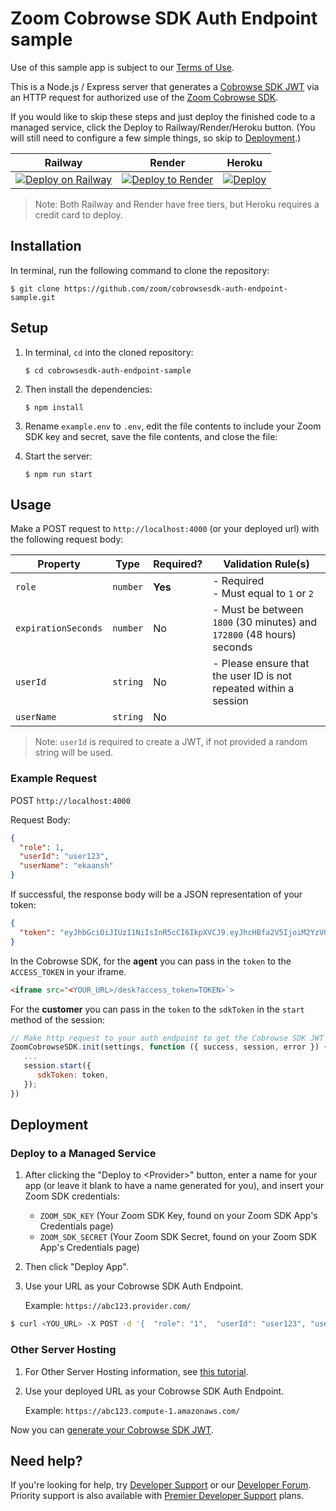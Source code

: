 # Zoom Cobrowse SDK Auth Endpoint sample

Use of this sample app is subject to our [Terms of Use](https://explore.zoom.us/en/video-sdk-terms/).
<!-- change url -->

This is a Node.js / Express server that generates a [Cobrowse SDK JWT](https://developers.zoom.us/docs/cobrowse-sdk/auth) via an HTTP request for authorized use of the [Zoom Cobrowse SDK](https://developers.zoom.us/docs/cobrowse-sdk/).

If you would like to skip these steps and just deploy the finished code to a managed service, click the Deploy to Railway/Render/Heroku button. (You will still need to configure a few simple things, so skip to [Deployment](#deployment).)

| Railway | Render | Heroku |
|:-:|:-:|:-:|
| [![Deploy on Railway](https://railway.app/button.svg)](https://railway.app/template/dO2hTU?referralCode=HTPdHX) | [![Deploy to Render](https://render.com/images/deploy-to-render-button.svg)](https://render.com/deploy?repo=https://github.com/zoom/cobrowsesdk-auth-endpoint-sample) | [![Deploy](https://www.herokucdn.com/deploy/button.svg)](https://heroku.com/deploy?template=https://github.com/zoom/cobrowsesdk-auth-endpoint-sample) | 
<!-- change url -->

> Note: Both Railway and Render have free tiers, but Heroku requires a credit card to deploy.

## Installation

In terminal, run the following command to clone the repository:

`$ git clone https://github.com/zoom/cobrowsesdk-auth-endpoint-sample.git`

## Setup

1. In terminal, `cd` into the cloned repository:

   `$ cd cobrowsesdk-auth-endpoint-sample`

2. Then install the dependencies:

   `$ npm install`

3. Rename `example.env` to `.env`, edit the file contents to include your Zoom SDK key and secret, save the file contents, and close the file:
<!-- change url -->

4. Start the server:

   `$ npm run start`

## Usage

Make a POST request to `http://localhost:4000` (or your deployed url) with the following request body:

| Property                 | Type     | Required? | Validation Rule(s)                                                    |
| ------------------------ | -------- | --------- | --------------------------------------------------------------------- |
| `role`                   | `number` | **Yes**   | - Required <br> - Must equal to `1` or `2`                            |
| `expirationSeconds`      | `number` | No        | - Must be between `1800` (30 minutes) and `172800` (48 hours) seconds |
| `userId`                 | `string` | No        | - Please ensure that the user ID is not repeated within a session     |
| `userName`               | `string` | No        |                                                                       |

> Note: `userId` is required to create a JWT, if not provided a random string will be used.

### Example Request

POST `http://localhost:4000`

Request Body:

```json
{
  "role": 1,
  "userId": "user123",
  "userName": "ekaansh"
}
```

If successful, the response body will be a JSON representation of your token:

```json
{
  "token": "eyJhbGciOiJIUzI1NiIsInR5cCI6IkpXVCJ9.eyJhcHBfa2V5IjoiM2YzV0pkZ0FTZC0xN1VZTl9ZSmFQQSIsInJvbGVfdHlwZSI6MCwiaWF0IjoxNzI5MTU5MDkyLCJleHAiOjE3MjkxNjYyOTIsInVzZXJfaWQiOiJ1c2VyMTIzIn0.cVMgCnb5fJzhGr2nTowlYWojAdYiH2INMUhh5v2WTos"
}
```

In the Cobrowse SDK, for the **agent** you can pass in the `token` to the `ACCESS_TOKEN` in your iframe. 
<!-- change url -->

```html
<iframe src="<YOUR_URL>/desk?access_token=TOKEN>`>
```

For the **customer** you can pass in the `token` to the `sdkToken` in the `start` method of the session:  

```js
// Make http request to your auth endpoint to get the Cobrowse SDK JWT
ZoomCobrowseSDK.init(settings, function ({ success, session, error }) {
   ...
   session.start({
      sdkToken: token,
   });
})
```

## Deployment

### Deploy to a Managed Service

1. After clicking the "Deploy to <Provider\>" button, enter a name for your app (or leave it blank to have a name generated for you), and insert your Zoom SDK credentials:

   - `ZOOM_SDK_KEY` (Your Zoom  SDK Key, found on your Zoom SDK App's Credentials page)
   - `ZOOM_SDK_SECRET` (Your Zoom SDK Secret, found on your Zoom SDK App's Credentials page)

1. Then click "Deploy App".

1. Use your URL as your Cobrowse SDK Auth Endpoint.

   Example: `https://abc123.provider.com/`

```bash
$ curl <YOU_URL> -X POST -d '{  "role": "1",  "userId": "user123", "userName": "ekaansh"}' -H "Content-Type: application/json"
```

   
### Other Server Hosting

1. For Other Server Hosting information, see [this tutorial](https://developer.mozilla.org/en-US/docs/Learn/Server-side/Express_Nodejs/deployment#choosing_a_hosting_provider).

1. Use your deployed URL as your Cobrowse SDK Auth Endpoint.

   Example: `https://abc123.compute-1.amazonaws.com/`

Now you can [generate your Cobrowse SDK JWT](#usage).

## Need help?

If you're looking for help, try [Developer Support](https://devsupport.zoom.us)   or our [Developer Forum](https://devforum.zoom.us). Priority support is also available with [Premier Developer Support](https://explore.zoom.us/docs/en-us/developer-support-plans.html) plans.
